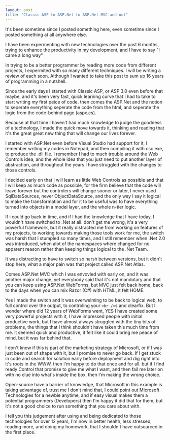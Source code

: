 ```yaml
---
layout: post
title: "Classic ASP to ASP.Net to ASP.Net MVC and out"
---
```


It's been sometime since I posted something here, even sometime since I posted something at all anywhere else.

I have been expermenting with new technologies over the past 6 months, trying to enhance the productivity in my development, and I have to say "I came a long way"

In trying to be a better programmer by reading more code from different projects, I expermited with so many different techniques. I will be writing a review of each soon. Although I wanted to take this post to sum up 16 years of programming in a nutshell.

Since the early days I started with Classic ASP, or ASP 3.0 even before that maybe, and it's been very fast, quick learning curve that I had to take to start writing my first peice of code. then comes the ASP.Net and the notion to seperate everything seperate the code from the html, and seperate the logic from the code-behind page (aspx.cs).

Because at that time I haven't had much knowledge to judge the goodness of a technology, I made the quick move towards it, thinking and reading that it's the great great new thing that will change our lives forever.

I started with ASP.Net even before Visual Studio had support for it, I remember writing my codes in Notepad, and then compiling it with csc.exe, to produce the .dll file. I remember I had to much trouble around the Web Controls idea, and the whole idea that you just need to put another layer of abstraction, and throughout the years I have struggled with the changes to those controls.

I decided early on that I will learn as little Web Controls as possible and that I will keep as much code as possible, for the firm believe that the code will leave forever but the controlers will change sooner or later, I never used SqlDataSources, never ObjectDataSource, and the only way I say it logical to make the transformation and for it to be useful was to have everything turned into objects in a model layer, and the whole n-tier logic.

If i could go back in time, and if I had the knowledge that I have today, I wouldn't have switched to .Net at all. don't get me wrong, it's a very powerful framework, but it really distracted me from working on features of my projects, to working towards making those tools work for me, the switch was harsh that I stumpled so many times, and I still remember when .Net 2.0 was introduced, when alot of the namespaces where changed for no apparent reason rather than keeping things logical to the .Net Team.

It was distracting to have to switch so harsh between versions, but it didn't stop here, what a major pain was that project called ASP.Net Atlas.

Comes ASP.Net MVC which I was envovled with early on, and it was another major change, yet everybody said that it's not mandotary and that you can keep using ASP.Net WebForms, but MVC just felt back home, back to the days when you can mix Razor (C#) with HTML, it felt HOME.

Yes I made the switch and it was overwelming to be back to logical web, to full control over the output, to controling your `<br />`s and clearfix. But I wonder where did 12 years of WebForms went, YES I have created some very powerful projects with it, I have impressed people with initial productive work, but I have almost always struggled with the tiny bits of problems, the things that I think shouldn't have taken this much time from me. it seemed quick and productive, it felt like it could bring me peace of mind, but it was far behind that.

I don't know if this is part of the marketing strategy of Microsoft, or if I was just been out of shape with it, but I promise to never go back. If I get stuck in code and search for solution early before deployment and dig right into it's roots in the WWW, then I'm happy to do that once and for all. but if I find ready Control that promise to give me what I want, and then fail me later on with no clue into what's inside the box, then I'm making the wrong choice.

Open-source have a barrier of knowledge, that Microsoft in this example is taking advantage of, trust me I don't mind that, I could point out Microsoft Technologies for a newbie anytime, and if easy visual makes them a potential programmers (Developers) then I'm happy it did that for them, but it's not a good choice to run something that you care about with.

I tell you this judgement after using and being dedicated to those technologies for over 12 years, I'm now in better health, less stressed, reading more, and doing my homework, that I shouldn't have outsourced in the first place.